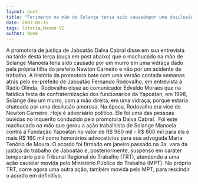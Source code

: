 ```yaml
---
layout: post
title: "Ferimento na mão de Solange teria sido causadopor uma desilusão amorosa"
date: 2007-05-15
tags: loteria,Maomé VI
author: None
---
```

A promotora de justi&ccedil;a de Jaboat&atilde;o Dalva Cabral disse em sua entrevista na tarde desta ter&ccedil;a (ou&ccedil;a&nbsp;em post abaixo) que o machucado na m&atilde;o de Solange Manoela teria sido causado por um murro em uma vidra&ccedil;a dado pela pr&oacute;pria filha do prefeito Newton Carneiro e n&atilde;o por um acidente de trabalho. 
A hist&oacute;ria&nbsp;da promotora bate com uma vers&atilde;o contada&nbsp;semanas atr&aacute;s pelo ex-prefeito de Jaboat&atilde;o Fernando Rodovalho, em entrevista &agrave; R&aacute;dio Olinda.&nbsp;
Rodovalho disse ao comunicador Edvaldo Moraes que na fat&iacute;dica festa de confraterniza&ccedil;&atilde;o dos funcion&aacute;rios da Yapoatan, em 1998, Solange deu um murro, com a m&atilde;o direita, em uma vidra&ccedil;a, porque&nbsp;estaria chateada por uma desilus&atilde;o amorosa.
Na &eacute;poca, Rodovalho era vice de Newton Carneiro. Hoje &eacute; advers&aacute;rio pol&iacute;tico. Ele foi uma das pessoas ouvidas no inqu&eacute;rito conduzido pela promotora Dalva Cabral.&nbsp;
Foi este machucado na m&atilde;o que gerou a a&ccedil;&atilde;o trabalhista de Solange Manoela contra a Funda&ccedil;&atilde;o Yapoatan no valor de R$ 960 mil - R$ 800 mil para ela e mais R$ 160 mil como honor&aacute;rios advocat&iacute;cios para sua advogada Maria Ten&oacute;rio de Moura.
O acordo foi firmado em janeiro passado na 3a. vara da justi&ccedil;a do trabalho de Jaboat&atilde;o e, posteriormente, suspenso&nbsp;em car&aacute;ter tempor&aacute;rio&nbsp;pelo Tribunal Regional do Trabalho (TRT), atendendo a uma a&ccedil;&atilde;o cautelar movida pelo Minist&eacute;rio P&uacute;blico do Trabalho (MPT). No pr&oacute;prio TRT, corre agora uma outra a&ccedil;&atilde;o, tamb&eacute;m movida pelo MPT, para rescindir o acordo em definitivo. 
